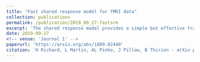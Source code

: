 ```yaml
---
title: "Fast shared response model for fMRI data"
collection: publications
permalink: /publication/2019_09_27-fastsrm
excerpt: 'The shared response model provides a simple but effective framework to analyse fMRI data of subjects exposed to naturalistic stimuli. However when the number of subjects or runs is large, fitting the model requires a large amount of memory and computational power, which limits its use in practice. The FastSRM algorithm relies on an intermediate atlas-based representation. It provides considerable speed-up in time and memory usage, hence it allows easy and fast large-scale analysis of naturalistic-stimulus fMRI data.'
date: 2019-09-27
<!-- venue: 'Journal 1' -->
paperurl: 'https://arxiv.org/abs/1809.02440'
citation: 'H Richard, L Martin, AL Pinho, J Pillow, B Thirion - arXiv preprint arXiv:1909.12537'
---
```


